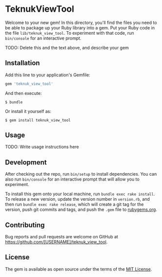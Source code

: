 # TeknukViewTool

Welcome to your new gem! In this directory, you'll find the files you need to be able to package up your Ruby library into a gem. Put your Ruby code in the file `lib/teknuk_view_tool`. To experiment with that code, run `bin/console` for an interactive prompt.

TODO: Delete this and the text above, and describe your gem

## Installation

Add this line to your application's Gemfile:

```ruby
gem 'teknuk_view_tool'
```

And then execute:

    $ bundle

Or install it yourself as:

    $ gem install teknuk_view_tool

## Usage

TODO: Write usage instructions here

## Development

After checking out the repo, run `bin/setup` to install dependencies. You can also run `bin/console` for an interactive prompt that will allow you to experiment.

To install this gem onto your local machine, run `bundle exec rake install`. To release a new version, update the version number in `version.rb`, and then run `bundle exec rake release`, which will create a git tag for the version, push git commits and tags, and push the `.gem` file to [rubygems.org](https://rubygems.org).

## Contributing

Bug reports and pull requests are welcome on GitHub at https://github.com/[USERNAME]/teknuk_view_tool.

## License

The gem is available as open source under the terms of the [MIT License](https://opensource.org/licenses/MIT).
